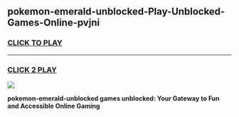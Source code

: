 
## pokemon-emerald-unblocked-Play-Unblocked-Games-Online-pvjni
<h3>
<a href="https://premium76.site?title=pokemon-emerald-unblocked&ref=25A">CLICK TO PLAY</a></h3>
<hr>

<h3>
<a href="https://premium76.site?title=pokemon-emerald-unblocked&ref=25A">CLICK 2 PLAY</a>
  
</h3>

<a href="https://premium76.site?title=pokemon-emerald-unblocked&ref=25A"><img src="https://clearcache.store/games.png"></a>


**pokemon-emerald-unblocked games unblocked: Your Gateway to Fun and Accessible Online Gaming**
